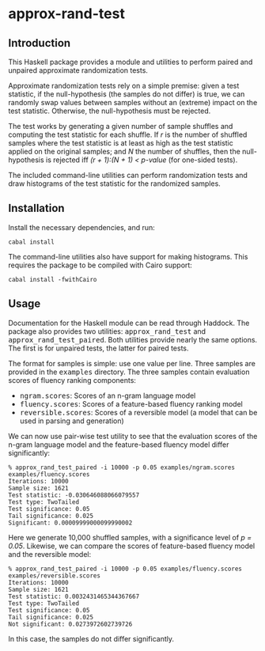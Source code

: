 # approx-rand-test

## Introduction

This Haskell package provides a module and utilities to perform paired
and unpaired approximate randomization tests.

Approximate randomization tests rely on a simple premise: given a test
statistic, if the null-hypothesis (the samples do not differ) is true,
we can randomly swap values between samples without an (extreme) impact
on the test statistic. Otherwise, the null-hypothesis must be rejected.

The test works by generating a given number of sample shuffles and computing
the test statistic for each shuffle. If *r* is the number of shuffled
samples where the test statistic is at least as high as the test statistic
applied on the original samples; and *N* the number of shuffles, then
the null-hypothesis is rejected iff *(r + 1):(N + 1) < p-value* (for
one-sided tests).

The included command-line utilities can perform randomization tests and
draw histograms of the test statistic for the randomized samples.

## Installation

Install the necessary dependencies, and run:

    cabal install

The command-line utilities also have support for making histograms. This
requires the package to be compiled with Cairo support:

    cabal install -fwithCairo

## Usage

Documentation for the Haskell module can be read through Haddock. The
package also provides two utilities: <tt>approx_rand_test</tt> and
<tt>approx_rand_test_paired</tt>. Both utilities provide nearly the same
options. The first is for unpaired tests, the latter for paired tests.

The format for samples is simple: use one value per line. Three samples
are provided in the <tt>examples</tt> directory. The three samples
contain evaluation scores of fluency ranking components:

  * <tt>ngram.scores</tt>: Scores of an n-gram language model
  * <tt>fluency.scores</tt>: Scores of a feature-based fluency ranking model
  * <tt>reversible.scores</tt>: Scores of a reversible model (a model
    that can be used in parsing and generation)

We can now use pair-wise test utility to see that the evaluation scores
of the n-gram language model and the feature-based fluency model differ
significantly:

    % approx_rand_test_paired -i 10000 -p 0.05 examples/ngram.scores examples/fluency.scores
    Iterations: 10000
    Sample size: 1621
    Test statistic: -0.030646088066079557
    Test type: TwoTailed
    Test significance: 0.05
    Tail significance: 0.025
    Significant: 0.00009999000099990002

Here we generate 10,000 shuffled samples, with a significance level of
*p = 0.05*. Likewise, we can compare the scores of feature-based fluency
model and the reversible model:

    % approx_rand_test_paired -i 10000 -p 0.05 examples/fluency.scores examples/reversible.scores 
    Iterations: 10000
    Sample size: 1621
    Test statistic: 0.0032431465344367667
    Test type: TwoTailed
    Test significance: 0.05
    Tail significance: 0.025
    Not significant: 0.0273972602739726

In this case, the samples do not differ significantly.

